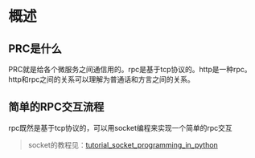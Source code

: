 # 概述

## PRC是什么

PRC就是给各个微服务之间通信用的。rpc是基于tcp协议的。http是一种rpc。http和rpc之间的关系可以理解为普通话和方言之间的关系。

## 简单的RPC交互流程

rpc既然是基于tcp协议的，可以用socket编程来实现一个简单的rpc交互

> socket的教程见：[tutorial_socket_programming_in_python](https://github.com/LeoSirius/tutorial_socket_programming_in_python)

```py

```
